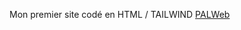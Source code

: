 Mon premier site codé en HTML / TAILWIND <a href="https://th3rival89.github.io/palweb/" target_>PALWeb</a>
